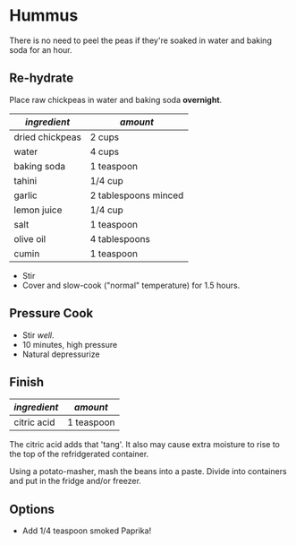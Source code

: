 # Hummus

There is no need to peel the peas if they're soaked in water and baking soda for an hour.

## Re-hydrate

Place raw chickpeas in water and baking soda **overnight**.

| *ingredient* | *amount* |
| --- | --- |
| dried chickpeas | 2 cups |
| water | 4 cups |
| baking soda | 1 teaspoon |
| tahini | 1/4 cup |
| garlic | 2 tablespoons minced |
| lemon juice | 1/4 cup |
| salt | 1 teaspoon |
| olive oil | 4 tablespoons |
| cumin | 1 teaspoon |


* Stir
* Cover and slow-cook ("normal" temperature) for 1.5 hours.

## Pressure Cook

* Stir *well*.
* 10 minutes, high pressure
* Natural depressurize

## Finish

| *ingredient* | *amount* |
| --- | --- |
| citric acid | 1 teaspoon |

The citric acid adds that 'tang'. It also may cause extra moisture to rise
to the top of the refridgerated container.

Using a potato-masher, mash the beans into a paste. Divide into containers and put in the fridge and/or freezer.

## Options

* Add 1/4 teaspoon smoked Paprika!